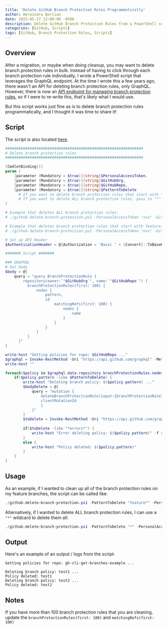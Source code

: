 ```yaml
---
title: 'Delete GitHub Branch Protection Rules Programmatically'
author: Herwindra Berlian
date: 2022-05-27 12:00:00 -0500
description: Delete GitHub Branch Protection Rules from a PowerShell script
categories: [GitHub, Scripts]
tags: [GitHub, Branch Protection Rules, Scripts]
---
```


## Overview

After a migration, or maybe when doing cleanup, you may want to delete branch protection rules in bulk. Instead of having to click through each branch protection rule individually, I wrote a PowerShell script that leverages the GraphQL endpoint. At the time I wrote this a few years ago, there wasn't an API for deleting branch protection rules, only GraphQL. However, there is now an [API endpoint for managing branch protection rules](https://docs.github.com/en/rest/branches/branch-protection), so if I were to re-write this, that's likely what I would use.

But this script works just fine as is to delete branch protection rules programmatically, and I thought it was time to share it!

## Script

The script is also located [here](https://github.com/joshjohanning/github-misc-scripts/blob/main/scripts/delete-branch-protection-rules.ps1).

```powershell
##############################################################
# Delete branch protection rules
##############################################################

[CmdletBinding()]
param (
    [parameter (Mandatory = $true)][string]$PersonalAccessToken,
    [parameter (Mandatory = $true)][string]$GitHubOrg,
    [parameter (Mandatory = $true)][string]$GitHubRepo,
    [parameter (Mandatory = $true)][string]$PatternToDelete 
      # If you want to delete branch protection rules that start with "feature", pass in "feature*"
      # If you want to delete ALL branch protection rules, pass in "*"
)

# Example that deletes ALL branch protection rules:
# ./github-delete-branch-protection.ps1 -PersonalAccessToken "xxx" -GitHubOrg "myorg" -GitHubRepo "myrepo" -PatternToDelete "*"

# Example that deletes branch protection rules that start with feature:
# ./github-delete-branch-protection.ps1 -PersonalAccessToken "xxx" -GitHubOrg "myorg" -GitHubRepo "myrepo" -PatternToDelete "feature*"

# Set up API Header
$AuthenticationHeader = @{Authorization = 'Basic ' + [Convert]::ToBase64String([Text.Encoding]::ASCII.GetBytes(":$($PersonalAccessToken)")) }

####### Script #######

### GRAPHQL
# Get body
$body = @{
    query = "query BranchProtectionRule {
        repository(owner:`"$GitHubOrg`", name:`"$GitHubRepo`") { 
          branchProtectionRules(first: 100) { 
              nodes { 
                  pattern,
                  id
                      matchingRefs(first: 100) {
                          nodes {
                              name
                          }
                      }
                  }
              }
          }
      }"
}

write-host "Getting policies for repo: $GitHubRepo ..."
$graphql = Invoke-RestMethod -Uri "https://api.github.com/graphql" -Method POST -Headers $AuthenticationHeader -ContentType 'application/json' -Body ($body | ConvertTo-Json) # | ConvertTo-Json -Depth 10
write-host ""

foreach($policy in $graphql.data.repository.branchProtectionRules.nodes) {
    if($policy.pattern -like $PatternToDelete) {
        write-host "Deleting branch policy: $($policy.pattern) ..."
        $bodyDelete = @{
            query = "mutation {
                deleteBranchProtectionRule(input:{branchProtectionRuleId: `"$($policy.id)`"}) {
                clientMutationId
                }
            }"
        }
        $toDelete = Invoke-RestMethod -Uri "https://api.github.com/graphql" -Method POST -Headers $AuthenticationHeader -ContentType 'application/json' -Body ($bodyDelete | ConvertTo-Json)
        
        if($toDelete -like "*errors*") {
            write-host "Error deleting policy: $($policy.pattern)" -f red
        }
        else {
            write-host "Policy deleted: $($policy.pattern)"
        }
    }
}
```

## Usage

As an example, if I wanted to clean up all of the branch protection rules on my feature branches, the script can be called like:

```powershell
./github-delete-branch-protection.ps1 -PatternToDelete "feature*" -PersonalAccessToken "xxx" -GitHubOrg "myorg" -GitHubRepo "myrepo"
```

Alternatively, if I wanted to delete ALL branch protection rules, I can use a `"*"` wildcard to delete them all:
  
```powershell
./github-delete-branch-protection.ps1 -PatternToDelete "*" -PersonalAccessToken "xxx" -GitHubOrg "myorg" -GitHubRepo "myrepo"
```

## Output

Here's an example of an output / logs from the script: 

```
Getting policies for repo: gh-cli-get-branches-example ...

Deleting branch policy: test1 ...
Policy deleted: test1
Deleting branch policy: test2 ...
Policy deleted: test2
```

## Notes

If you have more than 100 branch protection rules that you are cleaning, update the `branchProtectionRules(first: 100)` and `matchingRefs(first: 100)`
